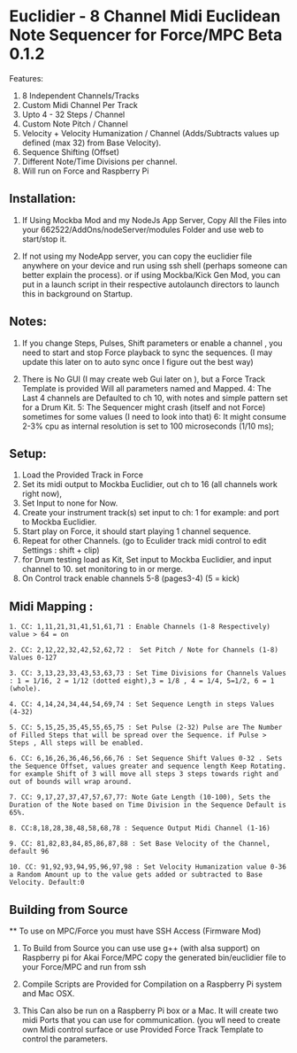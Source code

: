 # Euclidier - 8 Channel Midi Euclidean Note Sequencer for Force/MPC Beta 0.1.2


Features:

1. 8 Independent Channels/Tracks
2. Custom Midi Channel Per Track
3. Upto 4 - 32 Steps / Channel
4. Custom Note Pitch / Channel
5. Velocity + Velocity Humanization / Channel  (Adds/Subtracts values up defined (max 32) from Base Velocity).
6. Sequence Shifting (Offset)
7. Different Note/Time Divisions per channel.
8. Will run on Force and Raspberry Pi


## Installation: 
1. If Using Mockba Mod and my NodeJs App Server, Copy All the Files into your 662522/AddOns/nodeServer/modules Folder and use web to  start/stop  it.

2. If not using my NodeApp server, you can copy the euclidier file anywhere on your device and run using ssh shell (perhaps someone can better explain the process).
or if using Mockba/Kick Gen Mod, you can put in a launch script in their respective autolaunch directors to launch this in background on Startup.

## Notes:
1. If you change Steps, Pulses, Shift parameters or enable a channel , you need to start and stop Force playback to sync the sequences. (I may update this later on to auto sync once I figure out the best way)

2. There is No GUI (I may create web Gui later on ), but a Force Track Template is provided Will all parameters named and Mapped.
4: The Last 4 channels are Defaulted to ch 10,  with notes and simple pattern set for a Drum Kit.
5: The Sequencer might crash (itself  and not Force) sometimes for some values (I need to look into that)
6: It might consume 2-3% cpu as internal resolution is set to 100 microseconds (1/10 ms);


## Setup:
1. Load the Provided Track in Force
2. Set its midi output to Mockba Euclidier, out ch to 16 (all channels work right now),
3. Set Input to none for Now.
4. Create your instrument track(s) set input to ch: 1 for example: and port to Mockba Euclidier.
5. Start play on Force, it should start playing 1 channel sequence.
6. Repeat for other Channels. (go to Eculider track midi control to edit Settings : shift +  clip)
7. for Drum testing load as Kit, Set input to Mockba Euclidier, and input channel to 10. set monitoring to in or merge.
8. On Control track enable channels 5-8 (pages3-4) (5 = kick)

## Midi Mapping :
    1. CC: 1,11,21,31,41,51,61,71 : Enable Channels (1-8 Respectively) value > 64 = on

    2. CC: 2,12,22,32,42,52,62,72 :  Set Pitch / Note for Channels (1-8) Values 0-127

    3. CC: 3,13,23,33,43,53,63,73 : Set Time Divisions for Channels Values : 1 = 1/16, 2 = 1/12 (dotted eight),3 = 1/8 , 4 = 1/4, 5=1/2, 6 = 1 (whole).

    4. CC: 4,14,24,34,44,54,69,74 : Set Sequence Length in steps Values (4-32)

    5. CC: 5,15,25,35,45,55,65,75 : Set Pulse (2-32) Pulse are The Number of Filled Steps that will be spread over the Sequence. if Pulse > Steps , All steps will be enabled.

    6. CC: 6,16,26,36,46,56,66,76 : Set Sequence Shift Values 0-32 . Sets the Sequence Offset, values greater and sequence length Keep Rotating. for example Shift of 3 will move all steps 3 steps towards right and out of bounds will wrap around. 

    7. CC: 9,17,27,37,47,57,67,77: Note Gate Length (10-100), Sets the Duration of the Note based on Time Division in the Sequence Default is 65%.

    8. CC:8,18,28,38,48,58,68,78 : Sequence Output Midi Channel (1-16)

    9. CC: 81,82,83,84,85,86,87,88 : Set Base Velocity of the Channel, default 96

    10. CC: 91,92,93,94,95,96,97,98 : Set Velocity Humanization value 0-36 a Random Amount up to the value gets added or subtracted to Base Velocity. Default:0

## Building from Source
** To use on MPC/Force you must have SSH Access (Firmware Mod)

1. To Build from Source you can use use g++ (with alsa support) on Raspberry pi for Akai Force/MPC
copy the generated bin/euclidier file to your Force/MPC and run from ssh 

2. Compile Scripts are Provided for Compilation on a Raspberry Pi system and Mac OSX.

3. This Can also be run on a Raspberry Pi box or a Mac. It will create two midi Ports that you can use for communication. (you wll need to create own Midi control surface or use Provided Force Track Template to control the parameters.
   










